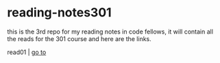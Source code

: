 # reading-notes301

this is the 3rd repo for my reading notes in code fellows, it will contain all the reads for the 301 course and here are the links.

read01 | [go to](https://lawrenceabudubai.github.io/reading-notes301/read01)